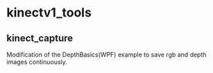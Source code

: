 # kinectv1_tools

## kinect_capture
Modification of the DepthBasics(WPF) example to save rgb and depth images continuously.
